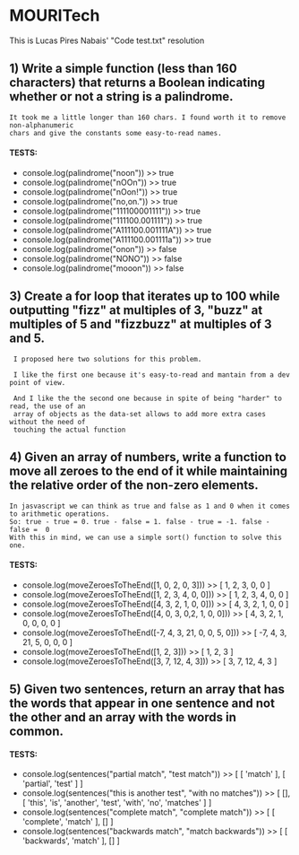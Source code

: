 # MOURITech
This is Lucas Pires Nabais' "Code test.txt" resolution


## 1) Write a simple function (less than 160 characters) that returns a Boolean indicating whether or not a string is a palindrome. 
  
    It took me a little longer than 160 chars. I found worth it to remove non-alphanumeric 
    chars and give the constants some easy-to-read names.

#### TESTS: 

* console.log(palindrome("noon")) >> true
* console.log(palindrome("nOOn")) >> true
* console.log(palindrome("nOon!")) >> true
* console.log(palindrome("no,on.")) >> true
* console.log(palindrome("111100001111")) >> true
* console.log(palindrome("111100.001111")) >> true
* console.log(palindrome("A111100.001111A")) >> true
* console.log(palindrome("A111100.001111a")) >> true
* console.log(palindrome("onon")) >> false
* console.log(palindrome("NONO")) >> false
* console.log(palindrome("mooon")) >> false

## 3) Create a for loop that iterates up to 100 while outputting "fizz" at multiples of 3, "buzz" at multiples of 5 and "fizzbuzz" at multiples of 3 and 5. 
    
     I proposed here two solutions for this problem.

     I like the first one because it's easy-to-read and mantain from a dev point of view.

     And I like the the second one because in spite of being "harder" to read, the use of an 
     array of objects as the data-set allows to add more extra cases without the need of 
     touching the actual function


## 4) Given an array of numbers, write a function to move all zeroes to the end of it while maintaining the relative order of the non-zero elements.
   
    In jasvascript we can think as true and false as 1 and 0 when it comes to arithmetic operations.
    So: true - true = 0. true - false = 1. false - true = -1. false - false =  0
    With this in mind, we can use a simple sort() function to solve this one.

#### TESTS: 

* console.log(moveZeroesToTheEnd([1, 0, 2, 0, 3])) >> [ 1, 2, 3, 0, 0 ]
* console.log(moveZeroesToTheEnd([1, 2, 3, 4, 0, 0])) >> [ 1, 2, 3, 4, 0, 0 ]
* console.log(moveZeroesToTheEnd([4, 3, 2, 1, 0, 0])) >> [ 4, 3, 2, 1, 0, 0 ]
* console.log(moveZeroesToTheEnd([4, 0, 3, 0,2, 1, 0, 0])) >> [ 4, 3, 2, 1, 0, 0, 0, 0 ]
* console.log(moveZeroesToTheEnd([-7, 4, 3, 21, 0, 0, 5, 0])) >> [ -7, 4, 3, 21, 5, 0, 0, 0 ]
* console.log(moveZeroesToTheEnd([1, 2, 3])) >> [ 1, 2, 3 ]
* console.log(moveZeroesToTheEnd([3, 7, 12, 4, 3])) >> [ 3, 7, 12, 4, 3 ]

## 5) Given two sentences, return an array that has the words that appear in one sentence and not the other and an array with the words in common.

#### TESTS: 
* console.log(sentences("partial match", "test match")) >> [ [ 'match' ], [ 'partial', 'test' ] ]
* console.log(sentences("this is another test", "with no matches")) >> [ [], [ 'this', 'is', 'another', 'test', 'with', 'no', 'matches' ] ]
* console.log(sentences("complete match", "complete match")) >> [ [ 'complete', 'match' ], [] ]
* console.log(sentences("backwards match", "match backwards")) >> [ [ 'backwards', 'match' ], [] ]
